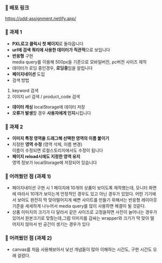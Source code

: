 ### 🍎 배포 링크
https://odd-assignment.netlify.app/

### 🍎 과제 1
- **PXL로고 클릭시 첫 페이지**로 돌아옵니다<br>
- **url에 검색 쿼리에 사용한 데이터가 직관적**으로 보입니다<br>
- **반응형** 구현 <br>
media query를 이용해 500px을 기준으로 모바일버전, pc버전 사이즈 제작
- 데이터가 로딩 중인경우, **로딩중**임을 알립니다
- **페이지네이션** 도입
- 검색 방법 <br>
1. keyword 검색 <br>
2. 이미지 url 검색 / product_code 검색 <br>
- **데이터 캐싱**
localStorage에 데이터 저장
- **오류가 발생**할 경우 **사용자에게 인지**시킵니다

### 🍎 과제 2
- **이미지 특정 영역을 드래그해 선택한 영역의 이름 붙이기**
- 지정한 **영역 수정** (영역 삭제, 이름 변경)<br>
이름이 수정되면 로컬스토리지에서도 수정이 됩니다
- **페이지 reload시에도 지정한 영역 유지**<br>
 영역 정보가 localStorage에 저장되어 있습니다

### 🍎 어려웠던 점 (과제 1)
- 페이지네이션 구현 시 1 페이지에 10개의 상품이 보이도록 제작했는데, 모니터 화면에 따라서 10개가 보이는게 안정적인 경우도 있고 아닌 경우가 있었다. 어떤 기기에서 보아도 완전히 딱 맞아떨어지게 예쁜 사이트를 만들기 위해서는 반응형 레이아웃 기준을 세세하게 나누어서 media query를 많이 사용하면 해결이 될 것같다.<br>
- 상품 이미지의 크기가 다 달라서 같은 사이즈로 고정을하면 사진이 늘어나는 경우가 있어서 원본크기로 맞췄는데,그럼 이미지를 감싸는 wrapper와 크기가 딱 맞아 떨어지지 않아서 빈 공간이 생기는 경우가 있다<br>
### 🍎 어려웠던 점 (과제 2)
- canvas를 처음 사용해보아서 낯선 개념들이 많아 이해하는 시간도, 구현 시간도 오래 걸렸다.
